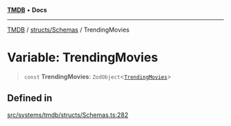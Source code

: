 [**TMDB**](../../../README.md) • **Docs**

***

[TMDB](../../../README.md) / [structs/Schemas](../README.md) / TrendingMovies

# Variable: TrendingMovies

> `const` **TrendingMovies**: `ZodObject`\<[`TrendingMovies`](../type-aliases/TrendingMovies.md)\>

## Defined in

[src/systems/tmdb/structs/Schemas.ts:282](https://github.com/Norviah/media-hub/blob/e3dc67aa1738d9ad44e6a4419ef7e26de86e1452/src/systems/tmdb/structs/Schemas.ts#L282)
